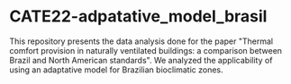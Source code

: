 # CATE22-adpatative_model_brasil
This repository presents the data analysis done for the paper "Thermal comfort provision in naturally ventilated buildings:  a comparison between Brazil and North American standards". We analyzed the applicability of using an adaptative model for Brazilian bioclimatic zones.
